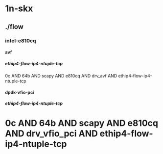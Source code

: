 # 1n-skx
## ./flow
### intel-e810cq
#### avf
##### ethip4-flow-ip4-ntuple-tcp
0c AND 64b AND scapy AND e810cq AND drv_avf AND ethip4-flow-ip4-ntuple-tcp
#### dpdk-vfio-pci
##### ethip4-flow-ip4-ntuple-tcp
# 0c AND 64b AND scapy AND e810cq AND drv_vfio_pci AND ethip4-flow-ip4-ntuple-tcp